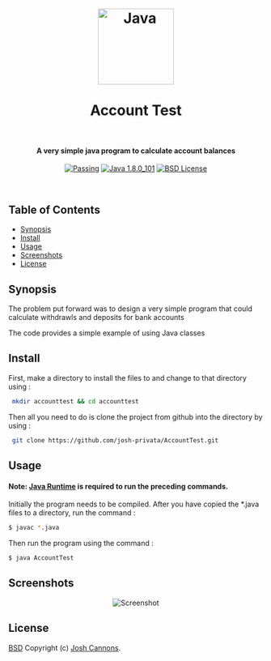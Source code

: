 <h1 align="center">
  <a href="http://java.com/en"><img src="https://cloud.githubusercontent.com/assets/5771200/19331298/6f964780-9127-11e6-88bd-55ac19e1ad12.jpg" alt="Java" height="150"></a>
  <br>
  <br>
  Account Test
  <br>
  <br>
</h1>
<h4 align="center">A very simple java program to calculate account balances</h4>

<p align="center">
<a href=""><img src="https://img.shields.io/travis/feross/standard/master.svg" alt="Passing"></a>
<a href="https://java.com/en/"><img src="https://img.shields.io/badge/Java-1.8.0__101-brightgreen.svg" alt="Java 1.8.0_101"></a>
<a href="https://opensource.org/licenses/BSD-2-Clause"><img src="https://img.shields.io/badge/License-BSD-blue.svg" alt="BSD License"></a>
</p>
<br>

## Table of Contents
- [Synopsis](#synopsis)
- [Install](#install)
- [Usage](#usage)
- [Screenshots](#screenshots)
- [License](#license)

## Synopsis
The problem put forward was to design a very simple program that could calculate 
withdrawls and deposits for bank accounts

The code provides a simple example of using Java classes
## Install
First, make a directory to install the files to and change to that directory using :
```bash
 mkdir accounttest && cd accounttest
```
Then all you need to do is clone the project from github into the directory by using :
```bash
 git clone https://github.com/josh-privata/AccountTest.git
```
## Usage
#### Note:  [Java Runtime](https://java.com/en/download/) is required to run the preceding commands.
Initially the program needs to be compiled. After you have copied the *.java files to a directory, run the command :
```bash
$ javac *.java
```
Then run the program using the command :
```bash
$ java AccountTest
```
## Screenshots
<p align="center"><img src="https://cloud.githubusercontent.com/assets/5771200/19331041/8e88fc48-9125-11e6-9dbf-ba4391b985c9.jpg" alt="Screenshot"></p>

## License
[BSD](LICENSE) Copyright (c) [Josh Cannons](http://joshcannons.com).
